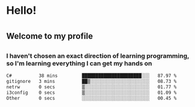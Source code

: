 
<h1>Hello!<h1>
<h2>Welcome to my profile<h2>
<h3>I haven't chosen an exact direction of learning programming, so I'm learning everything I can get my hands on</h3>

<!--START_SECTION:waka-->

```txt
C#          38 mins         ██████████████████████░░░   87.97 %
gitignore   3 mins          ██▒░░░░░░░░░░░░░░░░░░░░░░   08.73 %
netrw       0 secs          ▒░░░░░░░░░░░░░░░░░░░░░░░░   01.77 %
i3config    0 secs          ▒░░░░░░░░░░░░░░░░░░░░░░░░   01.09 %
Other       0 secs          ░░░░░░░░░░░░░░░░░░░░░░░░░   00.45 %
```

<!--END_SECTION:waka-->
